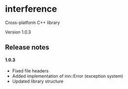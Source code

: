 # interference
Cross-platform C++ library

Version 1.0.3

## Release notes
#### 1.0.3
- Fixed file headers
- Added implementation of inn::Error (exception system)
- Updated library structure
